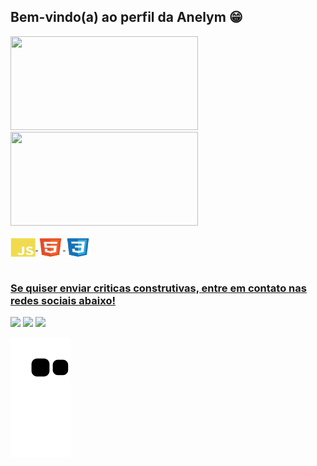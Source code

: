 ## Bem-vindo(a) ao perfil da Anelym 😁

 <div>
   <a href="https://github.com/anelymr">
   <img height="150em" width = "300em" src="https://github-readme-stats.vercel.app/api?username=anelymr&show_icons=true&theme=tokyonight&include_all_commits=true&count_private=true"/>
   <img height="150em" width = "300em" src="https://github-readme-stats.vercel.app/api/top-langs/?username=anelymr&layout=compact&langs_count=6&theme=tokyonight"/>

</div>
<div style="display: inline_block"><br>
  <img align="center" alt="Js" height="30" width="40" src="https://raw.githubusercontent.com/devicons/devicon/master/icons/javascript/javascript-plain.svg">
  <img align="center" alt="HTML" height="30" width="40" src="https://raw.githubusercontent.com/devicons/devicon/master/icons/html5/html5-original.svg">
  <img align="center" alt="CSS" height="30" width="40" src="https://raw.githubusercontent.com/devicons/devicon/master/icons/css3/css3-original.svg">
</div>
 
 <br>
 
  ### Se quiser enviar criticas construtivas, entre em contato nas redes sociais abaixo!
 
<div> 
  <a href="https://instagram.com/anelymr" target="_blank"><img src="https://img.shields.io/badge/-Instagram-%23E4405F?style=for-the-badge&logo=instagram&logoColor=white" target="_blank"></a> 
  <a href = "mailto:mylenarodrigues.rocha@gmail.com"><img src="https://img.shields.io/badge/-Gmail-%23333?style=for-the-badge&logo=gmail&logoColor=white" target="_blank"></a>
  <a href="https://www.linkedin.com/in/mylena-rodrigues-rocha-827290113/" target="_blank"><img src="https://img.shields.io/badge/-LinkedIn-%230077B5?style=for-the-badge&logo=linkedin&logoColor=white" target="_blank"></a> 
 
  ![Snake animation](https://github.com/anelymr/anelymr/blob/output/github-contribution-grid-snake.svg)

</div>
